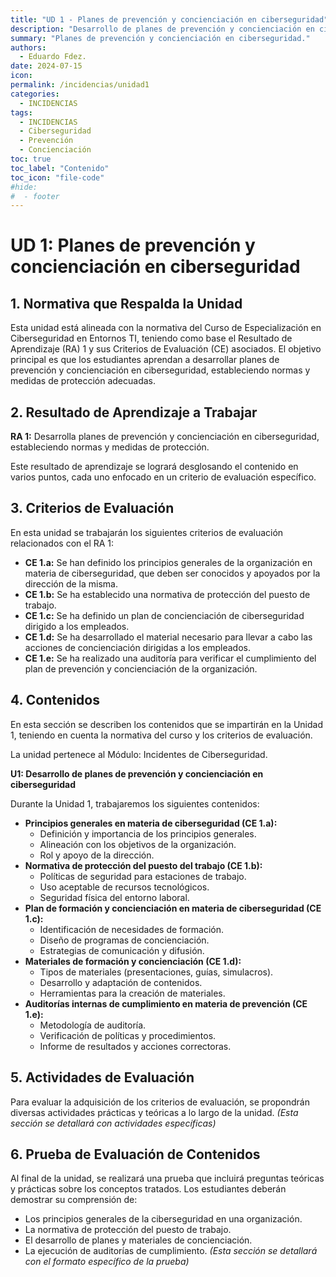 ```yaml
---
title: "UD 1 - Planes de prevención y concienciación en ciberseguridad"
description: "Desarrollo de planes de prevención y concienciación en ciberseguridad, estableciendo normas y medidas de protección."
summary: "Planes de prevención y concienciación en ciberseguridad."
authors:
  - Eduardo Fdez.
date: 2024-07-15
icon:  
permalink: /incidencias/unidad1
categories:
  - INCIDENCIAS
tags:
  - INCIDENCIAS
  - Ciberseguridad
  - Prevención
  - Concienciación
toc: true
toc_label: "Contenido"
toc_icon: "file-code"
#hide:
#  - footer
---
```


# UD 1: Planes de prevención y concienciación en ciberseguridad

## 1. Normativa que Respalda la Unidad
Esta unidad está alineada con la normativa del Curso de Especialización en Ciberseguridad en Entornos TI, teniendo como base el Resultado de Aprendizaje (RA) 1 y sus Criterios de Evaluación (CE) asociados. El objetivo principal es que los estudiantes aprendan a desarrollar planes de prevención y concienciación en ciberseguridad, estableciendo normas y medidas de protección adecuadas.

## 2. Resultado de Aprendizaje a Trabajar
**RA 1:** Desarrolla planes de prevención y concienciación en ciberseguridad, estableciendo normas y medidas de protección.

Este resultado de aprendizaje se logrará desglosando el contenido en varios puntos, cada uno enfocado en un criterio de evaluación específico.

## 3. Criterios de Evaluación
En esta unidad se trabajarán los siguientes criterios de evaluación relacionados con el RA 1:

*   **CE 1.a:** Se han definido los principios generales de la organización en materia de ciberseguridad, que deben ser conocidos y apoyados por la dirección de la misma.
*   **CE 1.b:** Se ha establecido una normativa de protección del puesto de trabajo.
*   **CE 1.c:** Se ha definido un plan de concienciación de ciberseguridad dirigido a los empleados.
*   **CE 1.d:** Se ha desarrollado el material necesario para llevar a cabo las acciones de concienciación dirigidas a los empleados.
*   **CE 1.e:** Se ha realizado una auditoría para verificar el cumplimiento del plan de prevención y concienciación de la organización.

## 4. Contenidos
En esta sección se describen los contenidos que se impartirán en la Unidad 1, teniendo en cuenta la normativa del curso y los criterios de evaluación.

La unidad pertenece al Módulo: Incidentes de Ciberseguridad.

**U1: Desarrollo de planes de prevención y concienciación en ciberseguridad**

Durante la Unidad 1, trabajaremos los siguientes contenidos:

*   **Principios generales en materia de ciberseguridad (CE 1.a):**
    *   Definición y importancia de los principios generales.
    *   Alineación con los objetivos de la organización.
    *   Rol y apoyo de la dirección.
*   **Normativa de protección del puesto del trabajo (CE 1.b):**
    *   Políticas de seguridad para estaciones de trabajo.
    *   Uso aceptable de recursos tecnológicos.
    *   Seguridad física del entorno laboral.
*   **Plan de formación y concienciación en materia de ciberseguridad (CE 1.c):**
    *   Identificación de necesidades de formación.
    *   Diseño de programas de concienciación.
    *   Estrategias de comunicación y difusión.
*   **Materiales de formación y concienciación (CE 1.d):**
    *   Tipos de materiales (presentaciones, guías, simulacros).
    *   Desarrollo y adaptación de contenidos.
    *   Herramientas para la creación de materiales.
*   **Auditorías internas de cumplimiento en materia de prevención (CE 1.e):**
    *   Metodología de auditoría.
    *   Verificación de políticas y procedimientos.
    *   Informe de resultados y acciones correctoras.

## 5. Actividades de Evaluación
Para evaluar la adquisición de los criterios de evaluación, se propondrán diversas actividades prácticas y teóricas a lo largo de la unidad.
*(Esta sección se detallará con actividades específicas)*

## 6. Prueba de Evaluación de Contenidos
Al final de la unidad, se realizará una prueba que incluirá preguntas teóricas y prácticas sobre los conceptos tratados. Los estudiantes deberán demostrar su comprensión de:
*   Los principios generales de la ciberseguridad en una organización.
*   La normativa de protección del puesto de trabajo.
*   El desarrollo de planes y materiales de concienciación.
*   La ejecución de auditorías de cumplimiento.
*(Esta sección se detallará con el formato específico de la prueba)*
